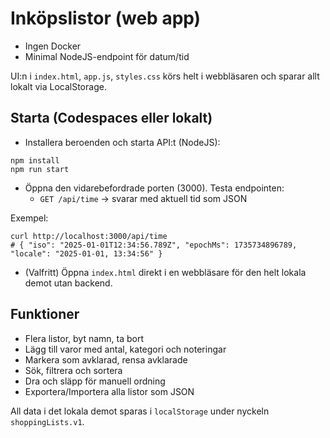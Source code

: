 # Inköpslistor (web app)

- Ingen Docker
- Minimal NodeJS-endpoint för datum/tid

UI:n i `index.html`, `app.js`, `styles.css` körs helt i webbläsaren och sparar allt lokalt via LocalStorage.

## Starta (Codespaces eller lokalt)

- Installera beroenden och starta API:t (NodeJS):

```
npm install
npm run start
```

- Öppna den vidarebefordrade porten (3000). Testa endpointen:
  - `GET /api/time` → svarar med aktuell tid som JSON

Exempel:
```
curl http://localhost:3000/api/time
# { "iso": "2025-01-01T12:34:56.789Z", "epochMs": 1735734896789, "locale": "2025-01-01, 13:34:56" }
```

- (Valfritt) Öppna `index.html` direkt i en webbläsare för den helt lokala demot utan backend.

## Funktioner

- Flera listor, byt namn, ta bort
- Lägg till varor med antal, kategori och noteringar
- Markera som avklarad, rensa avklarade
- Sök, filtrera och sortera
- Dra och släpp för manuell ordning
- Exportera/Importera alla listor som JSON

All data i det lokala demot sparas i `localStorage` under nyckeln `shoppingLists.v1`.